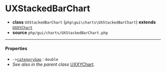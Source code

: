 # UXStackedBarChart

- **class** `UXStackedBarChart` (`php\gui\charts\UXStackedBarChart`) **extends** [`UXXYChart`](classes/php/gui/charts/UXXYChart.md)
- **source** `php/gui/charts/UXStackedBarChart.php`

---

#### Properties

- `->`[`categoryGap`](#prop-categorygap) : `double`
- *See also in the parent class* [UXXYChart](classes/php/gui/charts/UXXYChart.md).